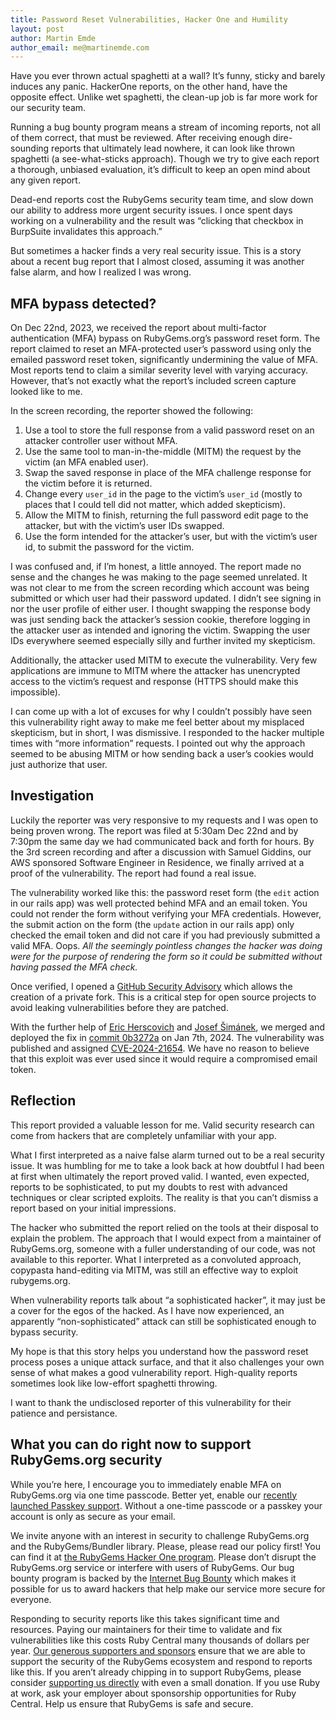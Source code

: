 ```yaml
---
title: Password Reset Vulnerabilities, Hacker One and Humility
layout: post
author: Martin Emde
author_email: me@martinemde.com
---
```


Have you ever thrown actual spaghetti at a wall? It’s funny, sticky and barely induces any panic. HackerOne reports, on the other hand, have the opposite effect. Unlike wet spaghetti, the clean-up job is far more work for our security team.

Running a bug bounty program means a stream of incoming reports, not all of them correct, that must be reviewed. After receiving enough dire-sounding reports that ultimately lead nowhere, it can look like thrown spaghetti (a see-what-sticks approach). Though we try to give each report a thorough, unbiased evaluation, it’s difficult to keep an open mind about any given report.

Dead-end reports cost the RubyGems security team time, and slow down our ability to address more urgent security issues. I once spent days working on a vulnerability and the result was “clicking that checkbox in BurpSuite invalidates this approach.”

But sometimes a hacker finds a very real security issue. This is a story about a recent bug report that I almost closed, assuming it was another false alarm, and how I realized I was wrong.

## MFA bypass detected?

On Dec 22nd, 2023, we received the report about multi-factor authentication (MFA) bypass on RubyGems.org’s password reset form. The report claimed to reset an MFA-protected user’s password using only the emailed password reset token, significantly undermining the value of MFA. Most reports tend to claim a similar severity level with varying accuracy. However, that’s not exactly what the report’s included screen capture looked like to me.

In the screen recording, the reporter showed the following:

1. Use a tool to store the full response from a valid password reset on an attacker controller user without MFA.
2. Use the same tool to man-in-the-middle (MITM) the request by the victim (an MFA enabled user).
3. Swap the saved response in place of the MFA challenge response for the victim before it is returned.
4. Change every `user_id` in the page to the victim’s `user_id` (mostly to places that I could tell did not matter, which added skepticism).
5. Allow the MITM to finish, returning the full password edit page to the attacker, but with the victim’s user IDs swapped.
6. Use the form intended for the attacker’s user, but with the victim’s user id, to submit the password for the victim.

I was confused and, if I’m honest, a little annoyed. The report made no sense and the changes he was making to the page seemed unrelated. It was not clear to me from the screen recording which account was being submitted or which user had their password updated. I didn’t see signing in nor the user profile of either user. I thought swapping the response body was just sending back the attacker’s session cookie, therefore logging in the attacker user as intended and ignoring the victim. Swapping the user IDs everywhere seemed especially silly and further invited my skepticism.

Additionally, the attacker used MITM to execute the vulnerability. Very few applications are immune to MITM where the attacker has unencrypted access to the victim’s request and response (HTTPS should make this impossible).

I can come up with a lot of excuses for why I couldn’t possibly have seen this vulnerability right away to make me feel better about my misplaced skepticism, but in short, I was dismissive. I responded to the hacker multiple times with “more information” requests. I pointed out why the approach seemed to be abusing MITM or how sending back a user’s cookies would just authorize that user.

## Investigation

Luckily the reporter was very responsive to my requests and I was open to being proven wrong. The report was filed at 5:30am Dec 22nd and by 7:30pm the same day we had communicated back and forth for hours. By the 3rd screen recording and after a discussion with Samuel Giddins, our AWS sponsored Software Engineer in Residence, we finally arrived at a proof of the vulnerability. The report had found a real issue.

The vulnerability worked like this: the password reset form (the `edit` action in our rails app) was well protected behind MFA and an email token. You could not render the form without verifying your MFA credentials. However, the submit action on the form (the `update` action in our rails app) only checked the email token and did not care if you had previously submitted a valid MFA. Oops. _All the seemingly pointless changes the hacker was doing were for the purpose of rendering the form so it could be submitted without having passed the MFA check._

Once verified, I opened a [GitHub Security Advisory](https://github.com/rubygems/rubygems.org/security/advisories/GHSA-4v23-vj8h-7jp2) which allows the creation of a private fork. This is a critical step for open source projects to avoid leaking vulnerabilities before they are patched.

With the further help of [Eric Herscovich](https://github.com/ericherscovich) and [Josef Šimánek](https://github.com/simi), we merged and deployed the fix in [commit 0b3272a](https://github.com/rubygems/rubygems.org/commit/0b3272ac17b45748ee0d1867c49867c7deb26565) on Jan 7th, 2024. The vulnerability was published and assigned [CVE-2024-21654](https://nvd.nist.gov/vuln/detail/CVE-2024-21654). We have no reason to believe that this exploit was ever used since it would require a compromised email token.

## Reflection

This report provided a valuable lesson for me. Valid security research can come from hackers that are completely unfamiliar with your app.

What I first interpreted as a naive false alarm turned out to be a real security issue. It was humbling for me to take a look back at how doubtful I had been at first when ultimately the report proved valid. I wanted, even expected, reports to be sophisticated, to put my doubts to rest with advanced techniques or clear scripted exploits. The reality is that you can’t dismiss a report based on your initial impressions.

The hacker who submitted the report relied on the tools at their disposal to explain the problem. The approach that I would expect from a maintainer of RubyGems.org, someone with a fuller understanding of our code, was not available to this reporter. What I interpreted as a convoluted approach, copypasta hand-editing via MITM, was still an effective way to exploit rubygems.org.

When vulnerability reports talk about “a sophisticated hacker”, it may just be a cover for the egos of the hacked. As I have now experienced, an apparently “non-sophisticated” attack can still be sophisticated enough to bypass security.

My hope is that this story helps you understand how the password reset process poses a unique attack surface, and that it also challenges your own sense of what makes a good vulnerability report. High-quality reports sometimes look like low-effort spaghetti throwing.

I want to thank the undisclosed reporter of this vulnerability for their patience and persistance.

## What you can do right now to support RubyGems.org security

While you’re here, I encourage you to immediately enable MFA on RubyGems.org via one time passcode. Better yet, enable our [recently launched Passkey support](https://blog.rubygems.org/2022/12/21/introducing-hardware-security-token-and-passkey-support.html). Without a one-time passcode or a passkey your account is only as secure as your email.

We invite anyone with an interest in security to challenge RubyGems.org and the RubyGems/Bundler library. Please, please read our policy first! You can find it at [the RubyGems Hacker One program](https://hackerone.com/rubygems). Please don’t disrupt the RubyGems.org service or interfere with users of RubyGems. Our bug bounty program is backed by the [Internet Bug Bounty](https://www.hackerone.com/internet-bug-bounty) which makes it possible for us to award hackers that help make our service more secure for everyone.

Responding to security reports like this takes significant time and resources. Paying our maintainers for their time to validate and fix vulnerabilities like this costs Ruby Central many thousands of dollars per year. [Our generous supporters and sponsors](https://rubycentral.org/support/) ensure that we are able to support the security of the RubyGems ecosystem and respond to reports like this. If you aren’t already chipping in to support RubyGems, please consider [supporting us directly](https://rubycentral.org/support/) with even a small donation. If you use Ruby at work, ask your employer about sponsorship opportunities for Ruby Central. Help us ensure that RubyGems is safe and secure.


